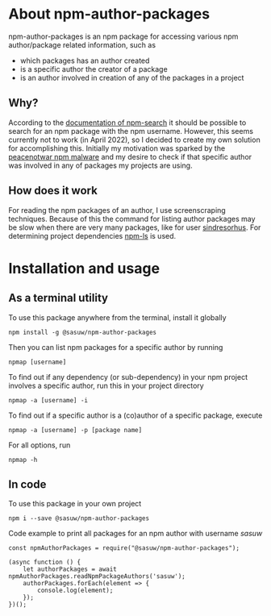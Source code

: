 # About npm-author-packages

npm-author-packages is an npm package for accessing various npm author/package related information, such as
- which packages has an author created
- is a specific author the creator of a package
- is an author involved in creation of any of the packages in a project

## Why?
According to the [documentation of npm-search](https://docs.npmjs.com/cli/v7/commands/npm-search) it should be possible to search for an npm package with the npm username. However, this seems currently not to work (in April 2022), so I decided to create my own solution for accomplishing this. Initially my motivation was sparked by the [peacenotwar npm malware](https://en.wikipedia.org/wiki/Peacenotwar) and my desire to check if that specific author was involved in any of packages my projects are using.

## How does it work
For reading the npm packages of an author, I use screenscraping techniques. Because of this the command for listing author packages may be slow when there are very many packages, like for user [sindresorhus](https://www.npmjs.com/~sindresorhus). For determining project dependencies [npm-ls](https://docs.npmjs.com/cli/v8/commands/npm-ls) is used.

# Installation and usage

## As a terminal utility

To use this package anywhere from the terminal, install it globally

    npm install -g @sasuw/npm-author-packages

Then you can list npm packages for a specific author by running

    npmap [username]

To find out if any dependency (or sub-dependency) in your npm project involves a specific author, run this in your project directory

    npmap -a [username] -i

To find out if a specific author is a (co)author of a specific package, execute

    npmap -a [username] -p [package name]

For all options, run

    npmap -h

## In code

To use this package in your own project

    npm i --save @sasuw/npm-author-packages

Code example to print all packages for an npm author with username *sasuw*

    const npmAuthorPackages = require("@sasuw/npm-author-packages");

    (async function () {
        let authorPackages = await npmAuthorPackages.readNpmPackageAuthors('sasuw');
        authorPackages.forEach(element => {
            console.log(element);
        });
    })();
